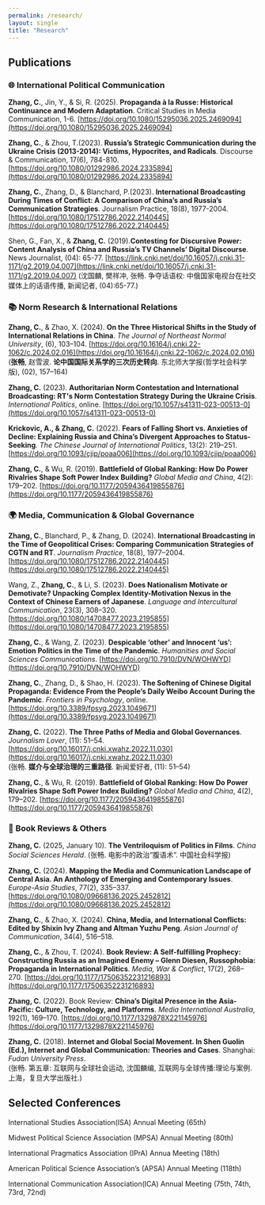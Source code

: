 ```yaml
---
permalink: /research/
layout: single
title: "Research"
---
```


## Publications

### 🌐 International Political Communication
**Zhang, C.**, Jin, Y., & Si, R. (2025). **Propaganda à la Russe: Historical Continuance and Modern Adaptation**. Critical Studies in Media Communication, 1-6. [https://doi.org/10.1080/15295036.2025.2469094](https://doi.org/10.1080/15295036.2025.2469094)

**Zhang, C.**, & Zhou, T.(2023). **Russia’s Strategic Communication during the Ukraine Crisis (2013-2014): Victims, Hypocrites, and Radicals**. Discourse & Communication, 17(6), 784-810.[https://doi.org/10.1080/01292986.2024.2335894](https://doi.org/10.1080/01292986.2024.2335894)

**Zhang, C.**, Zhang, D., & Blanchard, P.(2023). **International Broadcasting During Times of Conflict: A Comparison of China’s and Russia’s Communication Strategies**. Journalism Practice, 18(8), 1977-2004. [https://doi.org/10.1080/17512786.2022.2140445](https://doi.org/10.1080/17512786.2022.2140445)

Shen, G., Fan, X., & **Zhang, C.** (2019).**Contesting for Discursive Power: Content Analysis of China and Russia’s TV Channels’ Digital Discourse**. News Journalist, (04): 65-77. [https://link.cnki.net/doi/10.16057/j.cnki.31-1171/g2.2019.04.007](https://link.cnki.net/doi/10.16057/j.cnki.31-1171/g2.2019.04.007) (沈国麟, 樊祥冲, 张畅. 争夺话语权: 中俄国家电视台在社交媒体上的话语传播, 新闻记者, (04):65-77.)



### 📚 Norm Research & International Relations
**Zhang, C.**, & Zhao, X. (2024). **On the Three Historical Shifts in the Study of International Relations in China**. *The Journal of Northeast Normal University*, (6), 103–104. [https://doi.org/10.16164/j.cnki.22-1062/c.2024.02.016](https://doi.org/10.16164/j.cnki.22-1062/c.2024.02.016)  
(**张畅**, 赵雪波. **论中国国际关系学的三次历史转向**. 东北师大学报(哲学社会科学版), (02), 157–164)

**Zhang, C.** (2023). **Authoritarian Norm Contestation and International Broadcasting: RT's Norm Contestation Strategy During the Ukraine Crisis**. *International Politics*, online. [https://doi.org/10.1057/s41311-023-00513-0](https://doi.org/10.1057/s41311-023-00513-0)

**Krickovic, A., & Zhang, C.** (2022). **Fears of Falling Short vs. Anxieties of Decline: Explaining Russia and China’s Divergent Approaches to Status-Seeking**. *The Chinese Journal of International Politics*, 13(2): 219–251. [https://doi.org/10.1093/cjip/poaa006](https://doi.org/10.1093/cjip/poaa006)

**Zhang, C.**, & Wu, R. (2019). **Battlefield of Global Ranking: How Do Power Rivalries Shape Soft Power Index Building?** *Global Media and China*, 4(2): 179–202. [https://doi.org/10.1177/2059436419855876](https://doi.org/10.1177/2059436419855876)

### 🌍 Media, Communication & Global Governance
**Zhang, C.**, Blanchard, P., & Zhang, D. (2024). **International Broadcasting in the Time of Geopolitical Crises: Comparing Communication Strategies of CGTN and RT**. *Journalism Practice*, 18(8), 1977–2004. [https://doi.org/10.1080/17512786.2022.2140445](https://doi.org/10.1080/17512786.2022.2140445)

Wang, Z., **Zhang, C.**, & Li, S. (2023). **Does Nationalism Motivate or Demotivate? Unpacking Complex Identity-Motivation Nexus in the Context of Chinese Earners of Japanese**. *Language and Intercultural Communication*, 23(3), 308–320. [https://doi.org/10.1080/14708477.2023.2195855](https://doi.org/10.1080/14708477.2023.2195855)

**Zhang, C.**, & Wang, Z. (2023). **Despicable ‘other’ and Innocent ‘us’: Emotion Politics in the Time of the Pandemic**. *Humanities and Social Sciences Communications*. [https://doi.org/10.7910/DVN/WOHWYD](https://doi.org/10.7910/DVN/WOHWYD)

**Zhang, C.**, Zhang, D., & Shao, H. (2023). **The Softening of Chinese Digital Propaganda: Evidence From the People’s Daily Weibo Account During the Pandemic**. *Frontiers in Psychology*, online. [https://doi.org/10.3389/fpsyg.2023.1049671](https://doi.org/10.3389/fpsyg.2023.1049671)

**Zhang, C.** (2022). **The Three Paths of Media and Global Governances**. *Journalism Lover*, (11): 51–54. [https://doi.org/10.16017/j.cnki.xwahz.2022.11.030](https://doi.org/10.16017/j.cnki.xwahz.2022.11.030)  
(张畅. **媒介与全球治理的三重路径**. 新闻爱好者, (11): 51–54)

**Zhang, C.**, & Wu, R. (2019). **Battlefield of Global Ranking: How Do Power Rivalries Shape Soft Power Index Building?** *Global Media and China*, 4(2), 179–202. [https://doi.org/10.1177/2059436419855876](https://doi.org/10.1177/2059436419855876)

### 📖 Book Reviews & Others
**Zhang, C.** (2025, January 10). **The Ventriloquism of Politics in Films**. *China Social Sciences Herald*.  (张畅. 电影中的政治“腹语术”. 中国社会科学报)

**Zhang, C.** (2024). **Mapping the Media and Communication Landscape of Central Asia. An Anthology of Emerging and Contemporary Issues**. *Europe-Asia Studies*, 77(2), 335–337. [https://doi.org/10.1080/09668136.2025.2452812](https://doi.org/10.1080/09668136.2025.2452812)

**Zhang, C.**, & Zhao, X. (2024). **China, Media, and International Conflicts: Edited by Shixin Ivy Zhang and Altman Yuzhu Peng**. *Asian Journal of Communication*, 34(4), 516–518.

**Zhang, C.**, & Zhou, T. (2024). **Book Review: A Self-fulfilling Prophecy: Constructing Russia as an Imagined Enemy – Glenn Diesen, Russophobia: Propaganda in International Politics**. *Media, War & Conflict*, 17(2), 268–270. [https://doi.org/10.1177/17506352231216893](https://doi.org/10.1177/17506352231216893)

**Zhang, C.** (2022). Book Review: **China’s Digital Presence in the Asia-Pacific: Culture, Technology, and Platforms**. *Media International Australia*, 192(1), 169–170. [https://doi.org/10.1177/1329878X221145976](https://doi.org/10.1177/1329878X221145976)

**Zhang, C.** (2018). **Internet and Global Social Movement. In Shen Guolin (Ed.), Internet and Global Communication: Theories and Cases**. Shanghai: *Fudan University Press*.  
(张畅. 第五章: 互联网与全球社会运动, 沈国麟编, 互联网与全球传播:理论与案例. 上海，复旦大学出版社.)



## Selected Conferences 
International Studies Association(ISA) Annual Meeting (65th)

Midwest Political Science Association (MPSA) Annual Meeting (80th)

International Pragmatics Association (IPrA) Annua Meeting (18th)

American Political Science Association’s (APSA) Annual Meeting (118th)

International Communication Association(ICA) Annual Meeting (75th, 74th, 73rd, 72nd)

